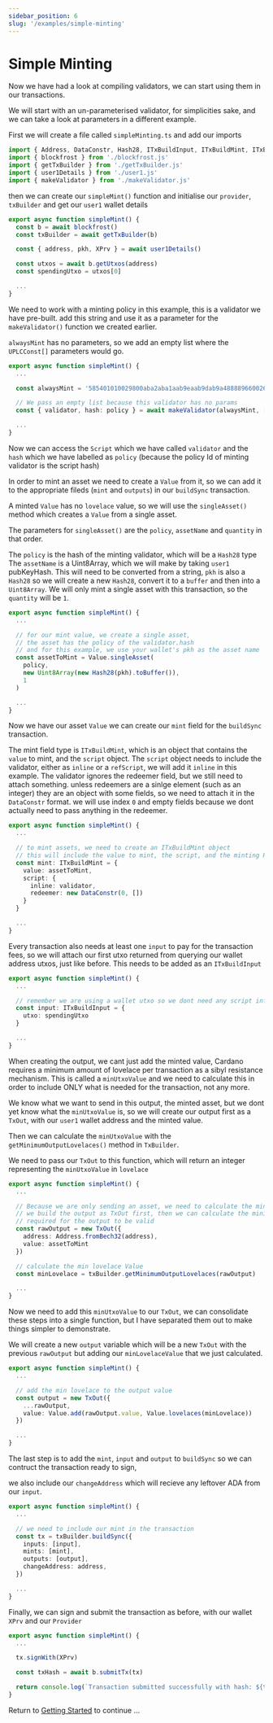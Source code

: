 ```yaml
---
sidebar_position: 6
slug: '/examples/simple-minting'
---
```


# Simple Minting

Now we have had a look at compiling validators, we can start using them in our transactions.

We will start with an un-parameterised validator, for simplicities sake, and we can take a look at parameters in a different example.

First we will create a file called `simpleMinting.ts` and add our imports

```ts
import { Address, DataConstr, Hash28, ITxBuildInput, ITxBuildMint, ITxBuildOutput, TxOut, Value } from '@harmoniclabs/buildooor'
import { blockfrost } from './blockfrost.js'
import { getTxBuilder } from './getTxBuilder.js'
import { user1Details } from './user1.js'
import { makeValidator } from './makeValidator.js'
```

then we can create our `simpleMint()` function and initialise our `provider`, `txBuilder` and get our `user1` wallet details

```ts
export async function simpleMint() {
  const b = await blockfrost()
  const txBuilder = await getTxBuilder(b)

  const { address, pkh, XPrv } = await user1Details()

  const utxos = await b.getUtxos(address)
  const spendingUtxo = utxos[0]

  ...
}
```

We need to work with a minting policy in this example, this is a validator we have pre-built. add this string and use it as a parameter for the `makeValidator()` function we created earlier.

`alwaysMint` has no parameters, so we add an empty list where the `UPLCConst[]` parameters would go.

```ts
export async function simpleMint() {
  ...

  const alwaysMint = '585401010029800aba2aba1aab9eaab9dab9a4888896600264653001300600198031803800cc0180092225980099b8748000c01cdd500144c9289bae30093008375400516401830060013003375400d149a26cac8009'

  // We pass an empty list because this validator has no params
  const { validator, hash: policy } = await makeValidator(alwaysMint, [])

  ...
}
```

Now we can access the `Script` which we have called `validator` and the `hash` which we have labelled as `policy` (because the policy Id of minting validator is the script hash)

In order to mint an asset we need to create a `Value` from it, so we can add it to the appropriate fileds (`mint` and `outputs`) in our `buildSync` transaction.

A minted `Value` has no `lovelace` value, so we will use the `singleAsset()` method which creates a `Value` from a single asset.

The parameters for `singleAsset()` are the `policy`, `assetName` and `quantity` in that order.

The `policy` is the hash of the minting validator, which will be a `Hash28` type
The `assetName` is a Uint8Array, which we will make by taking `user1` pubKeyHash. This will need to be converted from a string,
`pkh` is also a `Hash28` so we will create a new `Hash28`, convert it to a `buffer` and then into a `Uint8Array`.
We will only mint a single asset with this transaction, so the `quantity` will be `1`.

```ts
export async function simpleMint() {
  ...

  // for our mint value, we create a single asset,
  // the asset has the policy of the validator.hash
  // and for this example, we use your wallet's pkh as the asset name
  const assetToMint = Value.singleAsset(
    policy,
    new Uint8Array(new Hash28(pkh).toBuffer()),
    1
  )

  ...
}
```

Now we have our asset `Value` we can create our `mint` field for the `buildSync` transaction.

The mint field type is `ITxBuildMint`, which is an object that contains the `value` to mint, and the `script` object.
The `script` object needs to include the validator, either as `inline` or a `refScript`, we will add it `inline` in this example.
The validator ignores the redeemer field, but we still need to attach something. unless redeemers are a sinlge element (such as an integer) they are an object with some fields, so we need to attach it in the `DataConstr` format. we will use index `0` and empty fields because we dont actually need to pass anything in the redeemer.

```ts
export async function simpleMint() {
  ...

  // to mint assets, we need to create an ITxBuildMint object
  // this will include the value to mint, the script, and the minting Redeemer
  const mint: ITxBuildMint = {
    value: assetToMint,
    script: {
      inline: validator,
      redeemer: new DataConstr(0, [])
    }
  }

  ...
}
```

Every transaction also needs at least one `input` to pay for the transaction fees, so we will attach our first utxo returned from querying our wallet address utxos, just like before. This needs to be added as an `ITxBuildInput`

```ts
export async function simpleMint() {
  ...

  // remember we are using a wallet utxo so we dont need any script info here
  const input: ITxBuildInput = {
    utxo: spendingUtxo
  }

  ...
}
```

When creating the output, we cant just add the minted value, Cardano requires a minimum amount of lovelace per transaction as a sibyl resistance mechanism. This is called a `minUtxoValue` and we need to calculate this in order to include ONLY what is needed for the transaction, not any more.

We know what we want to send in this output, the minted asset, but we dont yet know what the `minUtxoValue` is, so we will create our output first as a `TxOut`, with our `user1` wallet address and the minted value.

Then we can calculate the `minUtxoValue` with the `getMinimumOutputLovelaces()` method in `TxBuilder`.

We need to pass our `TxOut` to this function, which will return an integer representing the `minUtxoValue` in `lovelace`

```ts
export async function simpleMint() {
  ...

  // Because we are only sending an asset, we need to calculate the minUtxoValue
  // we build the output as TxOut first, then we can calculate the minimum lovelace
  // required for the output to be valid
  const rawOutput = new TxOut({
    address: Address.fromBech32(address),
    value: assetToMint
  })

  // calculate the min lovelace Value
  const minLovelace = txBuilder.getMinimumOutputLovelaces(rawOutput)

  ...
}
```

Now we need to add this `minUtxoValue` to our `TxOut`, we can consolidate these steps into a single function, but I have separated them out to make things simpler to demonstrate.

We will create a new `output` variable which will be  a new `TxOut` with the previous `rawOutput` but adding our `minLovelaceValue` that we just calculated.

```ts
export async function simpleMint() {
  ...

  // add the min lovelace to the output value
  const output = new TxOut({
    ...rawOutput,
    value: Value.add(rawOutput.value, Value.lovelaces(minLovelace))
  })

  ...
}
```

The last step is to add the `mint`, `input` and `output` to `buildSync` so we can contruct the transaction ready to sign,

we also include our `changeAddress` which will recieve any leftover ADA from our `input`.

```ts
export async function simpleMint() {
  ...

  // we need to include our mint in the transaction
  const tx = txBuilder.buildSync({
    inputs: [input],
    mints: [mint],
    outputs: [output],
    changeAddress: address,
  })

  ...
}
```

Finally, we can sign and submit the transaction as before, with our wallet `XPrv` and our `Provider`

```ts
export async function simpleMint() {
  ...

  tx.signWith(XPrv)

  const txHash = await b.submitTx(tx)

  return console.log(`Transaction submitted successfully with hash: ${txHash}`)
}
```

Return to [Getting Started](/docs/getting-started) to continue ...